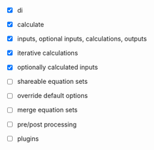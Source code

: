 - [x] di
- [x] calculate
- [x] inputs, optional inputs, calculations, outputs

- [x] iterative calculations
- [x] optionally calculated inputs

- [ ] shareable equation sets
- [ ] override default options

- [ ] merge equation sets

- [ ] pre/post processing
- [ ] plugins